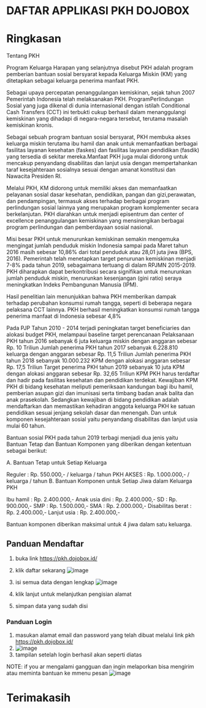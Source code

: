 #  DAFTAR APPLIKASI  PKH DOJOBOX

# Ringkasan
Tentang PKH

Program Keluarga Harapan yang selanjutnya disebut PKH adalah program pemberian bantuan sosial bersyarat kepada Keluarga Miskin (KM) yang ditetapkan sebagai keluarga penerima manfaat PKH.

Sebagai upaya percepatan penanggulangan kemiskinan, sejak tahun 2007 Pemerintah Indone­sia telah melaksanakan PKH. ProgramPerlindungan Sosial yang juga dikenal di dunia internasional dengan istilah Conditional Cash Transfers (CCT) ini terbukti cukup berhasil dalam menanggulangi kemiskinan yang dihadapi di negara-negara tersebut, terutama masalah kemiskinan kronis.

Sebagai sebuah program bantuan sosial bersyarat, PKH membuka akses keluarga miskin terutama ibu hamil dan anak untuk memanfaatkan berbagai fasilitas layanan kesehatan (faskes) dan fasilitas layanan pendidikan (fasdik) yang tersedia di sekitar mereka.Manfaat PKH juga mulai didorong untuk mencakup penyandang disabilitas dan lanjut usia dengan mempertahankan taraf kesejahteraan sosialnya sesuai dengan amanat konstitusi dan Nawacita Presiden RI.

Melalui PKH, KM didorong untuk memiliki akses dan memanfaatkan  pelayanan sosial dasar kesehatan, pendidikan, pangan dan gizi,perawatan, dan pendampingan, termasuk akses terhadap berbagai program perlindungan sosial lainnya yang merupakan program komplementer secara berkelanjutan. PKH diarahkan untuk menjadi episentrum dan center of excellence penanggulangan kemiskinan yang mensinergikan berbagai program perlindungan dan pemberdayaan sosial nasional.

Misi besar PKH untuk menurunkan kemiskinan semakin mengemuka mengingat jumlah penduduk miskin Indonesia sampai pada Maret tahun 2016 masih sebesar 10,86% dari total penduduk atau 28,01 juta jiwa (BPS, 2016). Pemerintah telah menetapkan target penurunan kemiskinan menjadi 7-8% pada tahun 2019, sebagaimana tertuang di dalam RPJMN 2015-2019. PKH diharapkan dapat berkontribusi secara signifikan untuk menurunkan jumlah penduduk miskin, menurunkan kesenjangan (gini ratio) seraya meningkatkan Indeks Pembangunan Manusia (IPM).

Hasil penelitian lain menunjukkan bahwa PKH memberikan dampak terhadap perubahan konsumsi rumah tangga, seperti di beberapa negara pelaksana CCT lainnya. PKH berhasil meningkatkan konsumsi rumah tangga penerima manfaat di Indonesia sebesar 4,8%

 

Pada PJP Tahun 2010 - 2014 terjadi peningkatan target beneficiaries dan alokasi budget PKH, melampaui baseline target perencanaan
Pelaksanaan PKH tahun 2016 sebanyak 6 juta keluarga miskin dengan anggaran sebesar Rp. 10 Triliun
Jumlah penerima PKH tahun 2017 sebanyak 6.228.810 keluarga dengan anggaran sebesar Rp. 11,5 Triliun
Jumlah penerima PKH tahun 2018 sebanyak 10.000.232 KPM dengan alokasi anggaran sebesar Rp. 17,5 Triliun
Target penerima PKH tahun 2019 sebanyak 10 juta KPM dengan alokasi anggaran sebesar Rp. 32,65 Triliun
KPM PKH harus terdaftar dan hadir pada fasilitas kesehatan dan pendidikan terdekat. Kewajiban KPM PKH di bidang kesehatan meliputi pemeriksaan kandungan bagi ibu hamil, pemberian asupan gizi dan imunisasi serta timbang badan anak balita dan anak prasekolah. Sedangkan kewajiban di bidang pendidikan adalah mendaftarkan dan memastikan kehadiran anggota keluarga PKH ke satuan pendidikan sesuai jenjang sekolah dasar dan menengah. Dan untuk komponen kesejahteraan sosial yaitu penyandang disabilitas dan lanjut usia mulai 60 tahun.

Bantuan sosial PKH pada tahun 2019 terbagi menjadi dua jenis yaitu Bantuan Tetap dan Bantuan Komponen yang diberikan dengan ketentuan sebagai berikut:

A. Bantuan Tetap untuk Setiap Keluarga

Reguler          : Rp.     550.000,- / keluarga / tahun
PKH AKSES  : Rp. 1.000.000,- / keluarga / tahun
B. Bantuan Komponen untuk Setiap Jiwa dalam Keluarga PKH

Ibu hamil                  : Rp. 2.400.000,-
Anak usia dini          : Rp. 2.400.000,-
SD                            : Rp.    900.000,-
SMP                         : Rp. 1.500.000,-
SMA                         : Rp. 2.000.000,-
Disabilitas berat       : Rp. 2.400.000,-
Lanjut usia               : Rp. 2.400.000,-
 

Bantuan komponen diberikan maksimal untuk 4 jiwa dalam satu keluarga.


##  Panduan Mendaftar
1. buka  link https://pkh.dojobox.id/
2. klik daftar sekarang  ![image](https://user-images.githubusercontent.com/95289038/146037029-e915fefb-3b1c-454f-a4d8-30042eee9fda.png)

3. isi semua data dengan lengkap  ![image](https://user-images.githubusercontent.com/95289038/146037186-5f7d8c46-e99f-4e4c-ad41-2a7839185607.png)

4. klik lanjut untuk melanjutkan pengisian alamat
5.  simpan data yang sudah disi

### Panduan Login
1. masukan alamat email  dan password yang telah dibuat melalui link pkh  https://pkh.dojobox.id/
2. ![image](https://user-images.githubusercontent.com/95289038/146035269-d8bed58b-b022-4407-b3b5-736f06386e7f.png)
3. tampilan setelah login berhasil akan seperti diatas


NOTE: if you ar mengalami gangguan dan ingin melaporkan bisa mengirim atau meminta bantuan ke mmenu pesan ![image](https://user-images.githubusercontent.com/95289038/146035053-d5983b83-7e61-4db0-a116-b6e4740ebf7a.png)

# Terimakasih
